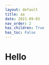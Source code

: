 ```yaml
---
layout: default
title: aa
date: 2021-09-03
nav_order: 2
has_children: True
has_toc: False
---
```


# Hello
